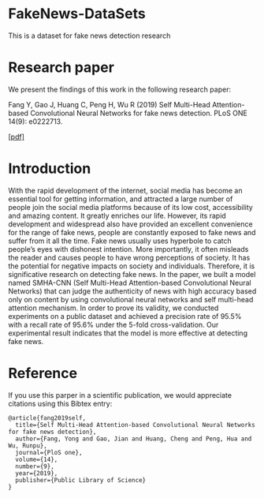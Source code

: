 # FakeNews-DataSets
This is a dataset for fake news detection research

# Research paper

We present the findings of this work in the following research paper:

Fang Y, Gao J, Huang C, Peng H, Wu R (2019) Self Multi-Head Attention-based Convolutional Neural Networks for fake news detection. PLoS ONE 14(9): e0222713. 


[[pdf]](https://doi.org/10.1371/journal.pone.0222713)

# Introduction

With the rapid development of the internet, social media has become an essential tool for getting information, and attracted a large number of people join the social media platforms because of its low cost, accessibility and amazing content. It greatly enriches our life. However, its rapid development and widespread also have provided an excellent convenience for the range of fake news, people are constantly exposed to fake news and suffer from it all the time. Fake news usually uses hyperbole to catch people’s eyes with dishonest intention. More importantly, it often misleads the reader and causes people to have wrong perceptions of society. It has the potential for negative impacts on society and individuals. Therefore, it is significative research on detecting fake news. In the paper, we built a model named SMHA-CNN (Self Multi-Head Attention-based Convolutional Neural Networks) that can judge the authenticity of news with high accuracy based only on content by using convolutional neural networks and self multi-head attention mechanism. In order to prove its validity, we conducted experiments on a public dataset and achieved a precision rate of 95.5% with a recall rate of 95.6% under the 5-fold cross-validation. Our experimental result indicates that the model is more effective at detecting fake news.

# Reference
If you use this parper in a scientific publication, we would appreciate citations using this Bibtex entry:

```
@article{fang2019self,
  title={Self Multi-Head Attention-based Convolutional Neural Networks for fake news detection},
  author={Fang, Yong and Gao, Jian and Huang, Cheng and Peng, Hua and Wu, Runpu},
  journal={PloS one},
  volume={14},
  number={9},
  year={2019},
  publisher={Public Library of Science}
}
```
